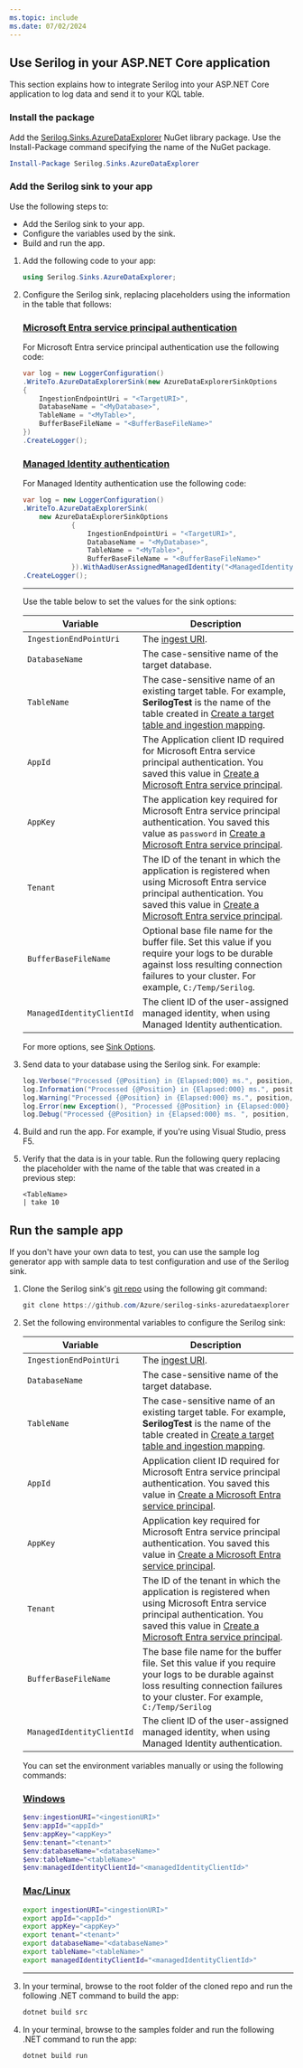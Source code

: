 ```yaml
---
ms.topic: include
ms.date: 07/02/2024
---
```


## Use Serilog in your ASP.NET Core application

This section explains how to integrate Serilog into your ASP.NET Core application to log data and send it to your KQL table.

### Install the package

Add the [Serilog.Sinks.AzureDataExplorer](https://www.nuget.org/packages/serilog.sinks.azuredataexplorer) NuGet library package. Use the Install-Package command specifying the name of the NuGet package.

```powershell
Install-Package Serilog.Sinks.AzureDataExplorer
```

### Add the Serilog sink to your app

Use the following steps to:

* Add the Serilog sink to your app.
* Configure the variables used by the sink.
* Build and run the app.

1. Add the following code to your app:

    ```csharp
    using Serilog.Sinks.AzureDataExplorer;
    ```

1. Configure the Serilog sink, replacing placeholders using the information in the table that follows:

   ### [Microsoft Entra service principal authentication](#tab/service-principal)
    
    For Microsoft Entra service principal authentication use the following code:

    ```csharp
    var log = new LoggerConfiguration()
    .WriteTo.AzureDataExplorerSink(new AzureDataExplorerSinkOptions
    {
        IngestionEndpointUri = "<TargetURI>",
        DatabaseName = "<MyDatabase>",
        TableName = "<MyTable>",
        BufferBaseFileName = "<BufferBaseFileName>"
    })
    .CreateLogger();

    ```
    
   ### [Managed Identity authentication](#tab/managed-identity) 
    
    For Managed Identity authentication use the following code:

    ``` csharp
    var log = new LoggerConfiguration()
    .WriteTo.AzureDataExplorerSink(
        new AzureDataExplorerSinkOptions
                {
                    IngestionEndpointUri = "<TargetURI>",
                    DatabaseName = "<MyDatabase>",
                    TableName = "<MyTable>",
                    BufferBaseFileName = "<BufferBaseFileName>"
                }).WithAadUserAssignedManagedIdentity("<ManagedIdentityClientId>")
    .CreateLogger();

    ```

    ---

    Use the table below to set the values for the sink options:

    | Variable | Description |
    |---|---|
    | `IngestionEndPointUri` | The [ingest URI](#ingestion-uri). |
    | `DatabaseName` | The case-sensitive name of the target database. |
    | `TableName` | The case-sensitive name of an existing target table. For example, **SerilogTest** is the name of the table created in [Create a target table and ingestion mapping](#create-a-target-table-and-ingestion-mapping). |
    | `AppId` | The Application client ID required for Microsoft Entra service principal authentication. You saved this value in [Create a Microsoft Entra service principal](#create-a-microsoft-entra-service-principal). |
    | `AppKey` | The application key required for Microsoft Entra service principal authentication. You saved this value as `password` in [Create a Microsoft Entra service principal](#create-a-microsoft-entra-service-principal). |
    | `Tenant` | The ID of the tenant in which the application is registered when using Microsoft Entra service principal authentication. You saved this value in [Create a Microsoft Entra service principal](#create-a-microsoft-entra-service-principal). |
    | `BufferBaseFileName` | Optional base file name for the buffer file. Set this value if you require your logs to be durable against loss resulting connection failures to your cluster. For example, `C:/Temp/Serilog`. |
    | `ManagedIdentityClientId` | The client ID of the user-assigned managed identity, when using Managed Identity authentication. |

   For more options, see [Sink Options](https://github.com/Azure/serilog-sinks-azuredataexplorer#options).

1. Send data to your database using the Serilog sink. For example:

    ```csharp
    log.Verbose("Processed {@Position} in {Elapsed:000} ms.", position, elapsedMs);
    log.Information("Processed {@Position} in {Elapsed:000} ms.", position, elapsedMs);
    log.Warning("Processed {@Position} in {Elapsed:000} ms.", position, elapsedMs);
    log.Error(new Exception(), "Processed {@Position} in {Elapsed:000} ms.", position, elapsedMs);
    log.Debug("Processed {@Position} in {Elapsed:000} ms. ", position, elapsedMs);
    ```

1. Build and run the app. For example, if you're using Visual Studio, press F5.

1. Verify that the data is in your table. Run the following query replacing the placeholder with the name of the table that was created in a previous step:

    ```kusto
    <TableName>
    | take 10
    ```

## Run the sample app

If you don't have your own data to test, you can use the sample log generator app with sample data to test configuration and use of the Serilog sink.

1. Clone the Serilog sink's [git repo](https://github.com/Azure/serilog-sinks-azuredataexplorer) using the following git command:

    ```powershell
    git clone https://github.com/Azure/serilog-sinks-azuredataexplorer
    ```

1. Set the following environmental variables to configure the Serilog sink:

    | Variable | Description |
    |---|---|
    | `IngestionEndPointUri` | The [ingest URI](#ingestion-uri). |
    | `DatabaseName` | The case-sensitive name of the target database. |
    | `TableName` | The case-sensitive name of an existing target table. For example, **SerilogTest** is the name of the table created in [Create a target table and ingestion mapping](#create-a-target-table-and-ingestion-mapping). |
    | `AppId` | Application client ID required for Microsoft Entra service principal authentication. You saved this value in [Create a Microsoft Entra service principal](#create-a-microsoft-entra-service-principal). |
    | `AppKey` | Application key required for Microsoft Entra service principal authentication. You saved this value in [Create a Microsoft Entra service principal](#create-a-microsoft-entra-service-principal). |
    | `Tenant` | The ID of the tenant in which the application is registered when using Microsoft Entra service principal authentication. You saved this value in [Create a Microsoft Entra service principal](#create-a-microsoft-entra-service-principal). |
    | `BufferBaseFileName` | The base file name for the buffer file. Set this value if you require your logs to be durable against loss resulting connection failures to your cluster. For example, `C:/Temp/Serilog` |
    | `ManagedIdentityClientId` | The client ID of the user-assigned managed identity, when using Managed Identity authentication.|

    You can set the environment variables manually or using the following commands:

    ### [Windows](#tab/windows)

    ```powershell
    $env:ingestionURI="<ingestionURI>"
    $env:appId="<appId>"
    $env:appKey="<appKey>"
    $env:tenant="<tenant>"
    $env:databaseName="<databaseName>"
    $env:tableName="<tableName>"
    $env:managedIdentityClientId="<managedIdentityClientId>"
    ```

    ### [Mac/Linux](#tab/linux)

    ```bash
    export ingestionURI="<ingestionURI>"
    export appId="<appId>"
    export appKey="<appKey>"
    export tenant="<tenant>"
    export databaseName="<databaseName>"
    export tableName="<tableName>"
    export managedIdentityClientId="<managedIdentityClientId>"
    ```

    ---

1. In your terminal, browse to the root folder of the cloned repo and run the following .NET command to build the app:

    ```powershell
    dotnet build src
    ```

1. In your terminal, browse to the samples folder and run the following .NET command to run the app:

    ```powershell
    dotnet build run
    ```
